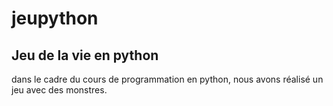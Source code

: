 # jeupython
## Jeu de la vie en python
dans le cadre du cours de programmation en python, nous avons réalisé un jeu avec des monstres.